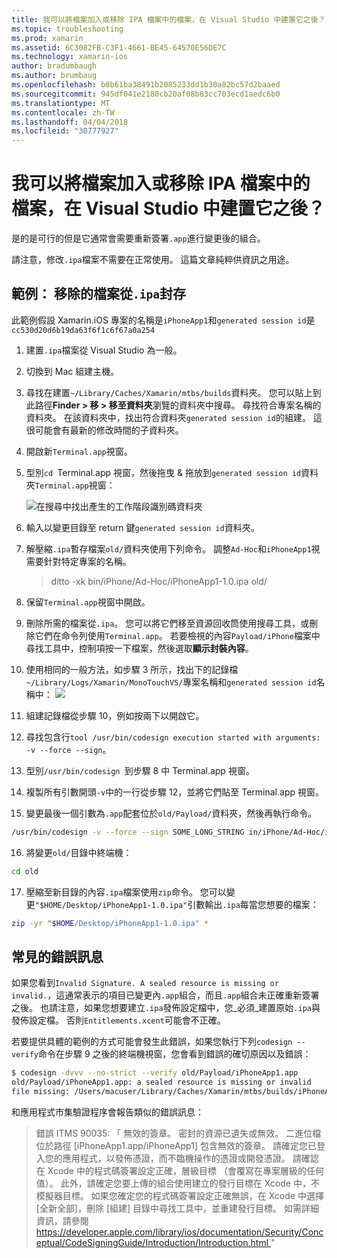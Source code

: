 ```yaml
---
title: 我可以將檔案加入或移除 IPA 檔案中的檔案，在 Visual Studio 中建置它之後？
ms.topic: troubleshooting
ms.prod: xamarin
ms.assetid: 6C3082FB-C3F1-4661-BE45-64570E56DE7C
ms.technology: xamarin-ios
author: bradumbaugh
ms.author: brumbaug
ms.openlocfilehash: b8b61ba38491b2085233dd1b30a82bc57d2baaed
ms.sourcegitcommit: 945df041e2180cb20af08b83cc703ecd1aedc6b0
ms.translationtype: MT
ms.contentlocale: zh-TW
ms.lasthandoff: 04/04/2018
ms.locfileid: "30777927"
---
```

# <a name="can-i-add-files-to-or-remove-files-from-an-ipa-file-after-building-it-in-visual-studio"></a>我可以將檔案加入或移除 IPA 檔案中的檔案，在 Visual Studio 中建置它之後？

是的是可行的但是它通常會需要重新簽署`.app`進行變更後的組合。

請注意，修改`.ipa`檔案不需要在正常使用。 這篇文章純粹供資訊之用途。

## <a name="example-removing-a-file-from-a-ipa-archive"></a>範例： 移除的檔案從`.ipa`封存

此範例假設 Xamarin.iOS 專案的名稱是`iPhoneApp1`和`generated session id`是 `cc530d20d6b19da63f6f1c6f67a0a254`

1.  建置`.ipa`檔案從 Visual Studio 為一般。

2.  切換到 Mac 組建主機。

3.  尋找在建置`~/Library/Caches/Xamarin/mtbs/builds`資料夾。 您可以貼上到此路徑**Finder > 移 > 移至資料夾**瀏覽的資料夾中搜尋。 尋找符合專案名稱的資料夾。 在該資料夾中，找出符合資料夾`generated session id`的組建。 這很可能會有最新的修改時間的子資料夾。

4.  開啟新`Terminal.app`視窗。

5.  型別`cd `Terminal.app 視窗，然後拖曳 & 拖放到`generated session id`資料夾`Terminal.app`視窗：

    ![](modify-ipa-images/session-id-folder.png "在搜尋中找出產生的工作階段識別碼資料夾")

6.  輸入以變更目錄至 return 鍵`generated session id`資料夾。

7.  解壓縮`.ipa`暫存檔案`old/`資料夾使用下列命令。 調整`Ad-Hoc`和`iPhoneApp1`視需要針對特定專案的名稱。

    > ditto -xk bin/iPhone/Ad-Hoc/iPhoneApp1-1.0.ipa old/

8.  保留`Terminal.app`視窗中開啟。

9.  刪除所需的檔案從`.ipa`。 您可以將它們移至資源回收筒使用搜尋工具，或刪除它們在命令列使用`Terminal.app`。 若要檢視的內容`Payload/iPhone`檔案中尋找工具中，控制項按一下檔案，然後選取**顯示封裝內容**。

10.  使用相同的一般方法，如步驟 3 所示，找出下的記錄檔`~/Library/Logs/Xamarin/MonoTouchVS/`專案名稱和`generated session id`名稱中： ![ ](modify-ipa-images/build-log.png "在搜尋中尋找專案組建記錄檔")

11.  組建記錄檔從步驟 10，例如按兩下以開啟它。

12.  尋找包含行`tool /usr/bin/codesign execution started with arguments: -v --force --sign`。

13.  型別`/usr/bin/codesign `到步驟 8 中 Terminal.app 視窗。

14.  複製所有引數開頭`-v`中的一行從步驟 12，並將它們貼至 Terminal.app 視窗。

15.  變更最後一個引數為`.app`配套位於`old/Payload/`資料夾，然後再執行命令。

```bash
/usr/bin/codesign -v --force --sign SOME_LONG_STRING in/iPhone/Ad-Hoc/iPhoneApp1.app/ResourceRules.plist --entitlements obj/iPhone/Ad-Hoc/Entitlements.xcent old/Payload/iPhoneApp1.app
```

16.  將變更`old/`目錄中終端機：

```bash
cd old
```

17.  壓縮至新目錄的內容`.ipa`檔案使用`zip`命令。 您可以變更`"$HOME/Desktop/iPhoneApp1-1.0.ipa"`引數輸出`.ipa`每當您想要的檔案：

```bash
zip -yr "$HOME/Desktop/iPhoneApp1-1.0.ipa" *
```

## <a name="common-error-messages"></a>常見的錯誤訊息

如果您看到`Invalid Signature. A sealed resource is missing or invalid.`，這通常表示的項目已變更內`.app`組合，而且`.app`組合未正確重新簽署之後。 也請注意，如果您想要建立`.ipa`發佈設定檔中，您_必須_建置原始`.ipa`與發佈設定檔。 否則`Entitlements.xcent`可能會不正確。

若要提供具體的範例的方式可能會發生此錯誤，如果您執行下列`codesign --verify`命令在步驟 9 之後的終端機視窗，您會看到錯誤的確切原因以及錯誤：

```bash
$ codesign -dvvv --no-strict --verify old/Payload/iPhoneApp1.app
old/Payload/iPhoneApp1.app: a sealed resource is missing or invalid
file missing: /Users/macuser/Library/Caches/Xamarin/mtbs/builds/iPhoneApp1/cc530d20d6b19da63f6f1c6f67a0a254/old/Payload/iPhoneApp1.app/MyFile.png
```

和應用程式市集驗證程序會報告類似的錯誤訊息：

> 錯誤 ITMS 90035: 「 無效的簽章。 密封的資源已遺失或無效。 二進位檔位於路徑 [iPhoneApp1.app/iPhoneApp1] 包含無效的簽章。 請確定您已登入您的應用程式，以發佈憑證，而不臨機操作的憑證或開發憑證。 請確認在 Xcode 中的程式碼簽署設定正確，層級目標 （會覆寫在專案層級的任何值）。 此外，請確定您要上傳的組合使用建立的發行目標在 Xcode 中，不模擬器目標。 如果您確定您的程式碼簽署設定正確無誤，在 Xcode 中選擇 [全新全部]，刪除 [組建] 目錄中尋找工具中，並重建發行目標。 如需詳細資訊，請參閱[ https://developer.apple.com/library/ios/documentation/Security/Conceptual/CodeSigningGuide/Introduction/Introduction.html ](https://developer.apple.com/library/ios/documentation/Security/Conceptual/CodeSigningGuide/Introduction/Introduction.html)"
